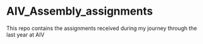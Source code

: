 # AIV_Assembly_assignments

This repo contains the assignments received during my journey through the last year at AIV
